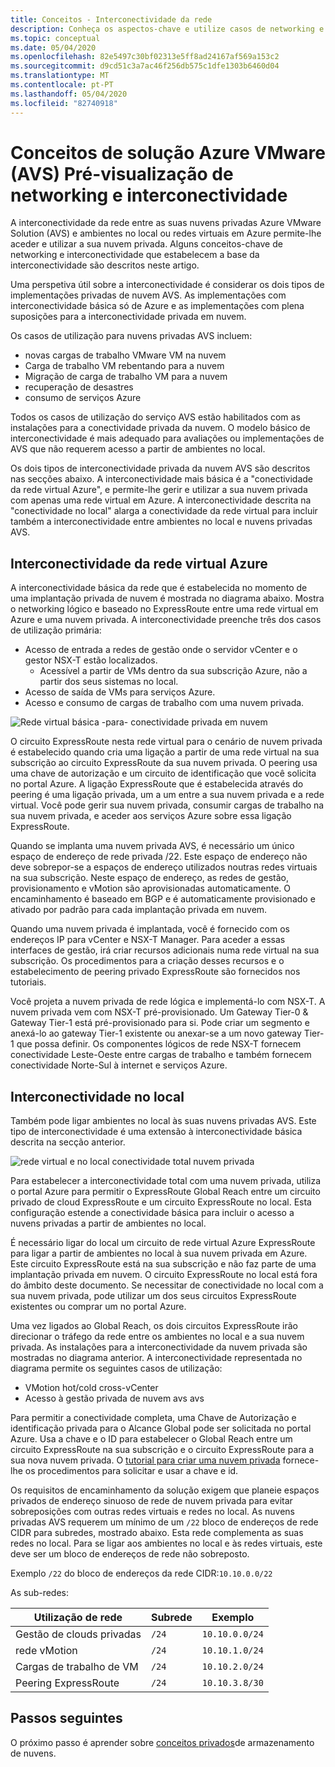 ```yaml
---
title: Conceitos - Interconectividade da rede
description: Conheça os aspectos-chave e utilize casos de networking e interconectividade na Solução Azure VMware (AVS)
ms.topic: conceptual
ms.date: 05/04/2020
ms.openlocfilehash: 82e5497c30bf02313e5ff8ad24167af569a153c2
ms.sourcegitcommit: d9cd51c3a7ac46f256db575c1dfe1303b6460d04
ms.translationtype: MT
ms.contentlocale: pt-PT
ms.lasthandoff: 05/04/2020
ms.locfileid: "82740918"
---
```

# <a name="azure-vmware-solution-avs-preview-networking-and-interconnectivity-concepts"></a>Conceitos de solução Azure VMware (AVS) Pré-visualização de networking e interconectividade

A interconectividade da rede entre as suas nuvens privadas Azure VMware Solution (AVS) e ambientes no local ou redes virtuais em Azure permite-lhe aceder e utilizar a sua nuvem privada. Alguns conceitos-chave de networking e interconectividade que estabelecem a base da interconectividade são descritos neste artigo.

Uma perspetiva útil sobre a interconectividade é considerar os dois tipos de implementações privadas de nuvem AVS. As implementações com interconectividade básica só de Azure e as implementações com plena suposições para a interconectividade privada em nuvem.

Os casos de utilização para nuvens privadas AVS incluem:
- novas cargas de trabalho VMware VM na nuvem
- Carga de trabalho VM rebentando para a nuvem
- Migração de carga de trabalho VM para a nuvem
- recuperação de desastres
- consumo de serviços Azure

 Todos os casos de utilização do serviço AVS estão habilitados com as instalações para a conectividade privada da nuvem. O modelo básico de interconectividade é mais adequado para avaliações ou implementações de AVS que não requerem acesso a partir de ambientes no local.

Os dois tipos de interconectividade privada da nuvem AVS são descritos nas secções abaixo.  A interconectividade mais básica é a "conectividade da rede virtual Azure", e permite-lhe gerir e utilizar a sua nuvem privada com apenas uma rede virtual em Azure. A interconectividade descrita na "conectividade no local" alarga a conectividade da rede virtual para incluir também a interconectividade entre ambientes no local e nuvens privadas AVS.

## <a name="azure-virtual-network-interconnectivity"></a>Interconectividade da rede virtual Azure

A interconectividade básica da rede que é estabelecida no momento de uma implantação privada de nuvem é mostrada no diagrama abaixo. Mostra o networking lógico e baseado no ExpressRoute entre uma rede virtual em Azure e uma nuvem privada. A interconectividade preenche três dos casos de utilização primária:
- Acesso de entrada a redes de gestão onde o servidor vCenter e o gestor NSX-T estão localizados.
    - Acessível a partir de VMs dentro da sua subscrição Azure, não a partir dos seus sistemas no local.
- Acesso de saída de VMs para serviços Azure.
- Acesso e consumo de cargas de trabalho com uma nuvem privada.

![Rede virtual básica -para- conectividade privada em nuvem](./media/concepts/adjacency-overview-drawing-single.png)

O circuito ExpressRoute nesta rede virtual para o cenário de nuvem privada é estabelecido quando cria uma ligação a partir de uma rede virtual na sua subscrição ao circuito ExpressRoute da sua nuvem privada. O peering usa uma chave de autorização e um circuito de identificação que você solicita no portal Azure. A ligação ExpressRoute que é estabelecida através do peering é uma ligação privada, um a um entre a sua nuvem privada e a rede virtual. Você pode gerir sua nuvem privada, consumir cargas de trabalho na sua nuvem privada, e aceder aos serviços Azure sobre essa ligação ExpressRoute.

Quando se implanta uma nuvem privada AVS, é necessário um único espaço de endereço de rede privada /22. Este espaço de endereço não deve sobrepor-se a espaços de endereço utilizados noutras redes virtuais na sua subscrição. Neste espaço de endereço, as redes de gestão, provisionamento e vMotion são aprovisionadas automaticamente. O encaminhamento é baseado em BGP e é automaticamente provisionado e ativado por padrão para cada implantação privada em nuvem.

Quando uma nuvem privada é implantada, você é fornecido com os endereços IP para vCenter e NSX-T Manager. Para aceder a essas interfaces de gestão, irá criar recursos adicionais numa rede virtual na sua subscrição. Os procedimentos para a criação desses recursos e o estabelecimento de peering privado ExpressRoute são fornecidos nos tutoriais.

Você projeta a nuvem privada de rede lógica e implementá-lo com NSX-T. A nuvem privada vem com NSX-T pré-provisionado. Um Gateway Tier-0 & Gateway Tier-1 está pré-provisionado para si. Pode criar um segmento e anexá-lo ao gateway Tier-1 existente ou anexar-se a um novo gateway Tier-1 que possa definir. Os componentes lógicos de rede NSX-T fornecem conectividade Leste-Oeste entre cargas de trabalho e também fornecem conectividade Norte-Sul à internet e serviços Azure. 

## <a name="on-premises-interconnectivity"></a>Interconectividade no local

Também pode ligar ambientes no local às suas nuvens privadas AVS. Este tipo de interconectividade é uma extensão à interconectividade básica descrita na secção anterior.

![rede virtual e no local conectividade total nuvem privada](./media/concepts/adjacency-overview-drawing-double.png)

Para estabelecer a interconectividade total com uma nuvem privada, utiliza o portal Azure para permitir o ExpressRoute Global Reach entre um circuito privado de cloud ExpressRoute e um circuito ExpressRoute no local. Esta configuração estende a conectividade básica para incluir o acesso a nuvens privadas a partir de ambientes no local.

É necessário ligar do local um circuito de rede virtual Azure ExpressRoute para ligar a partir de ambientes no local à sua nuvem privada em Azure. Este circuito ExpressRoute está na sua subscrição e não faz parte de uma implantação privada em nuvem. O circuito ExpressRoute no local está fora do âmbito deste documento. Se necessitar de conectividade no local com a sua nuvem privada, pode utilizar um dos seus circuitos ExpressRoute existentes ou comprar um no portal Azure.

Uma vez ligados ao Global Reach, os dois circuitos ExpressRoute irão direcionar o tráfego da rede entre os ambientes no local e a sua nuvem privada. As instalações para a interconectividade da nuvem privada são mostradas no diagrama anterior. A interconectividade representada no diagrama permite os seguintes casos de utilização:

- VMotion hot/cold cross-vCenter
- Acesso à gestão privada de nuvem avs avs

Para permitir a conectividade completa, uma Chave de Autorização e identificação privada para o Alcance Global pode ser solicitada no portal Azure. Usa a chave e o ID para estabelecer o Global Reach entre um circuito ExpressRoute na sua subscrição e o circuito ExpressRoute para a sua nova nuvem privada. O [tutorial para criar uma nuvem privada](tutorial-create-private-cloud.md) fornece-lhe os procedimentos para solicitar e usar a chave e id.

Os requisitos de encaminhamento da solução exigem que planeie espaços privados de endereço sinuoso de rede de nuvem privada para evitar sobreposições com outras redes virtuais e redes no local. As nuvens privadas AVS requerem um mínimo de um `/22` bloco de endereços de rede CIDR para subredes, mostrado abaixo. Esta rede complementa as suas redes no local. Para se ligar aos ambientes no local e às redes virtuais, este deve ser um bloco de endereços de rede não sobreposto.

Exemplo `/22` do bloco de endereços da rede CIDR:`10.10.0.0/22`

As sub-redes:

| Utilização de rede             | Subrede | Exemplo        |
| ------------------------- | ------ | -------------- |
| Gestão de clouds privadas            | `/24`    | `10.10.0.0/24`   |
| rede vMotion       | `/24`    | `10.10.1.0/24`   |
| Cargas de trabalho de VM | `/24`   | `10.10.2.0/24`   |
| Peering ExpressRoute | `/24`    | `10.10.3.8/30`   |

## <a name="next-steps"></a>Passos seguintes 

O próximo passo é aprender sobre [conceitos privados](concepts-storage.md)de armazenamento de nuvens.

<!-- LINKS - external -->
[enable Global Reach]: https://docs.microsoft.com/azure/expressroute/expressroute-howto-set-global-reach

<!-- LINKS - internal -->

